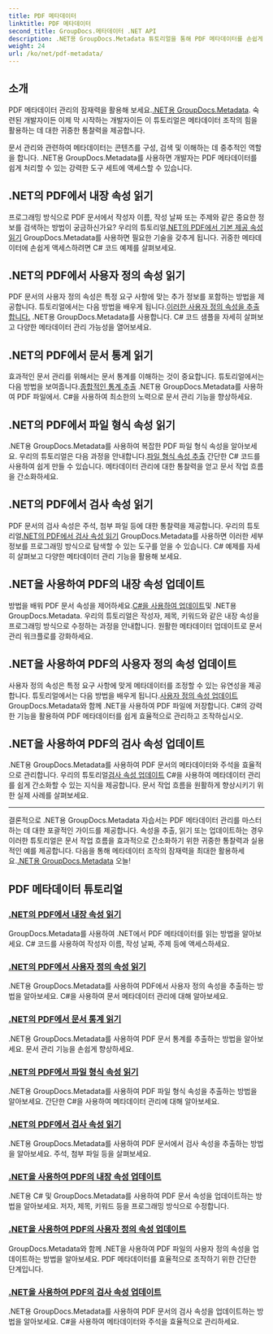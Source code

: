 ```yaml
---
title: PDF 메타데이터
linktitle: PDF 메타데이터
second_title: GroupDocs.메타데이터 .NET API
description: .NET용 GroupDocs.Metadata 튜토리얼을 통해 PDF 메타데이터를 손쉽게 관리하는 방법을 알아보세요. C# 코드를 사용하여 기본 제공 속성과 사용자 지정 속성에 액세스하세요.
weight: 24
url: /ko/net/pdf-metadata/
---
```

## 소개

 PDF 메타데이터 관리의 잠재력을 활용해 보세요.[.NET용 GroupDocs.Metadata](https://www.groupdocs.com/products/metadata/net). 숙련된 개발자이든 이제 막 시작하는 개발자이든 이 튜토리얼은 메타데이터 조작의 힘을 활용하는 데 대한 귀중한 통찰력을 제공합니다.

문서 관리와 관련하여 메타데이터는 콘텐츠를 구성, 검색 및 이해하는 데 중추적인 역할을 합니다. .NET용 GroupDocs.Metadata를 사용하면 개발자는 PDF 메타데이터를 쉽게 처리할 수 있는 강력한 도구 세트에 액세스할 수 있습니다.

## .NET의 PDF에서 내장 속성 읽기

 프로그래밍 방식으로 PDF 문서에서 작성자 이름, 작성 날짜 또는 주제와 같은 중요한 정보를 검색하는 방법이 궁금하신가요? 우리의 튜토리얼[.NET의 PDF에서 기본 제공 속성 읽기](./read-built-in-properties-pdfs/) GroupDocs.Metadata를 사용하면 필요한 기술을 갖추게 됩니다. 귀중한 메타데이터에 손쉽게 액세스하려면 C# 코드 예제를 살펴보세요.


## .NET의 PDF에서 사용자 정의 속성 읽기

 PDF 문서의 사용자 정의 속성은 특정 요구 사항에 맞는 추가 정보를 포함하는 방법을 제공합니다. 튜토리얼에서는 다음 방법을 배우게 됩니다.[이러한 사용자 정의 속성을 추출합니다.](./read-custom-properties-pdfs/) .NET용 GroupDocs.Metadata를 사용합니다. C# 코드 샘플을 자세히 살펴보고 다양한 메타데이터 관리 가능성을 열어보세요.


## .NET의 PDF에서 문서 통계 읽기

 효과적인 문서 관리를 위해서는 문서 통계를 이해하는 것이 중요합니다. 튜토리얼에서는 다음 방법을 보여줍니다.[종합적인 통계 추출](./read-document-statistics-pdfs/) .NET용 GroupDocs.Metadata를 사용하여 PDF 파일에서. C#을 사용하여 최소한의 노력으로 문서 관리 기능을 향상하세요.

## .NET의 PDF에서 파일 형식 속성 읽기

.NET용 GroupDocs.Metadata를 사용하여 복잡한 PDF 파일 형식 속성을 알아보세요. 우리의 튜토리얼은 다음 과정을 안내합니다.[파일 형식 속성 추출](./read-file-format-properties-pdfs/) 간단한 C# 코드를 사용하여 쉽게 만들 수 있습니다. 메타데이터 관리에 대한 통찰력을 얻고 문서 작업 흐름을 간소화하세요.

## .NET의 PDF에서 검사 속성 읽기

 PDF 문서의 검사 속성은 주석, 첨부 파일 등에 대한 통찰력을 제공합니다. 우리의 튜토리얼[.NET의 PDF에서 검사 속성 읽기](./read-inspection-properties-pdfs/) GroupDocs.Metadata를 사용하면 이러한 세부 정보를 프로그래밍 방식으로 탐색할 수 있는 도구를 얻을 수 있습니다. C# 예제를 자세히 살펴보고 다양한 메타데이터 관리 기능을 활용해 보세요.

## .NET을 사용하여 PDF의 내장 속성 업데이트

 방법을 배워 PDF 문서 속성을 제어하세요.[C#을 사용하여 업데이트](./update-built-in-properties-pdfs/)및 .NET용 GroupDocs.Metadata. 우리의 튜토리얼은 작성자, 제목, 키워드와 같은 내장 속성을 프로그래밍 방식으로 수정하는 과정을 안내합니다. 원활한 메타데이터 업데이트로 문서 관리 워크플로를 강화하세요.

## .NET을 사용하여 PDF의 사용자 정의 속성 업데이트

 사용자 정의 속성은 특정 요구 사항에 맞게 메타데이터를 조정할 수 있는 유연성을 제공합니다. 튜토리얼에서는 다음 방법을 배우게 됩니다.[사용자 정의 속성 업데이트](./update-custom-properties-pdfs/) GroupDocs.Metadata와 함께 .NET을 사용하여 PDF 파일에 저장합니다. C#의 강력한 기능을 활용하여 PDF 메타데이터를 쉽게 효율적으로 관리하고 조작하십시오.

## .NET을 사용하여 PDF의 검사 속성 업데이트

 .NET용 GroupDocs.Metadata를 사용하여 PDF 문서의 메타데이터와 주석을 효율적으로 관리합니다. 우리의 튜토리얼[검사 속성 업데이트](./update-inspection-properties-pdfs/) C#을 사용하여 메타데이터 관리를 쉽게 간소화할 수 있는 지식을 제공합니다. 문서 작업 흐름을 원활하게 향상시키기 위한 실제 사례를 살펴보세요.

----

결론적으로 .NET용 GroupDocs.Metadata 자습서는 PDF 메타데이터 관리를 마스터하는 데 대한 포괄적인 가이드를 제공합니다. 속성을 추출, 읽기 또는 업데이트하는 경우 이러한 튜토리얼은 문서 작업 흐름을 효과적으로 간소화하기 위한 귀중한 통찰력과 실용적인 예를 제공합니다. 다음을 통해 메타데이터 조작의 잠재력을 최대한 활용하세요.[.NET용 GroupDocs.Metadata](https://www.groupdocs.com/products/metadata/net) 오늘!
## PDF 메타데이터 튜토리얼
### [.NET의 PDF에서 내장 속성 읽기](./read-built-in-properties-pdfs/)
GroupDocs.Metadata를 사용하여 .NET에서 PDF 메타데이터를 읽는 방법을 알아보세요. C# 코드를 사용하여 작성자 이름, 작성 날짜, 주제 등에 액세스하세요.
### [.NET의 PDF에서 사용자 정의 속성 읽기](./read-custom-properties-pdfs/)
.NET용 GroupDocs.Metadata를 사용하여 PDF에서 사용자 정의 속성을 추출하는 방법을 알아보세요. C#을 사용하여 문서 메타데이터 관리에 대해 알아보세요.
### [.NET의 PDF에서 문서 통계 읽기](./read-document-statistics-pdfs/)
.NET용 GroupDocs.Metadata를 사용하여 PDF 문서 통계를 추출하는 방법을 알아보세요. 문서 관리 기능을 손쉽게 향상하세요.
### [.NET의 PDF에서 파일 형식 속성 읽기](./read-file-format-properties-pdfs/)
.NET용 GroupDocs.Metadata를 사용하여 PDF 파일 형식 속성을 추출하는 방법을 알아보세요. 간단한 C#을 사용하여 메타데이터 관리에 대해 알아보세요.
### [.NET의 PDF에서 검사 속성 읽기](./read-inspection-properties-pdfs/)
.NET용 GroupDocs.Metadata를 사용하여 PDF 문서에서 검사 속성을 추출하는 방법을 알아보세요. 주석, 첨부 파일 등을 살펴보세요.
### [.NET을 사용하여 PDF의 내장 속성 업데이트](./update-built-in-properties-pdfs/)
.NET용 C# 및 GroupDocs.Metadata를 사용하여 PDF 문서 속성을 업데이트하는 방법을 알아보세요. 저자, 제목, 키워드 등을 프로그래밍 방식으로 수정합니다.
### [.NET을 사용하여 PDF의 사용자 정의 속성 업데이트](./update-custom-properties-pdfs/)
GroupDocs.Metadata와 함께 .NET을 사용하여 PDF 파일의 사용자 정의 속성을 업데이트하는 방법을 알아보세요. PDF 메타데이터를 효율적으로 조작하기 위한 간단한 단계입니다.
### [.NET을 사용하여 PDF의 검사 속성 업데이트](./update-inspection-properties-pdfs/)
.NET용 GroupDocs.Metadata를 사용하여 PDF 문서의 검사 속성을 업데이트하는 방법을 알아보세요. C#을 사용하여 메타데이터와 주석을 효율적으로 관리하세요.